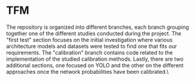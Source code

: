 # TFM

The repository is organized into different branches, each branch grouping together one of the different studies conducted during the project. The "first test" section focuses on the initial investigation where various architecture models and datasets were tested to find one that fits our requirements. The "calibration" branch contains code related to the implementation of the studied calibration methods. Lastly, there are two additional sections, one focused on YOLO and the other on the different approaches once the network probabilities have been calibrated.\\
